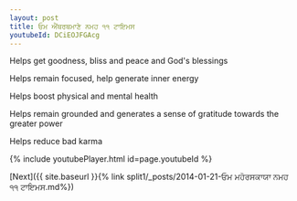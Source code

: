 ```yaml
---
layout: post
title: ਓਮ ਐਂਥਰਥਮਾਣੇ ਨਮਹ ੧੧ ਟਾਇਮਸ
youtubeId: DCiEOJFGAcg
---
```

 
 
Helps get goodness, bliss and peace and God's blessings
 
Helps remain focused, help generate inner energy 
 
Helps boost physical and mental health 
 
Helps remain grounded and generates a sense of gratitude towards the greater power 
 
Helps reduce bad karma
 
 
 
 


{% include youtubePlayer.html id=page.youtubeId %}
 
[Next]({{ site.baseurl }}{% link  split1/_posts/2014-01-21-ਓਮ ਮਹੋਰਸਕਾਯਾ ਨਮਹ ੧੧ ਟਾਇਮਸ.md%})
 

